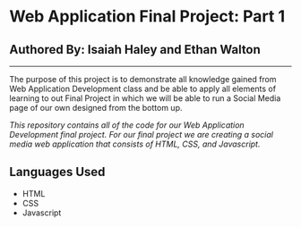 # Web Application Final Project: Part 1
## Authored By: Isaiah Haley and Ethan Walton
---

The purpose of this project is to demonstrate all knowledge gained from Web Application Development class 
and be able to apply all elements of learning to out Final Project in which we will be able to run a Social Media 
page of our own designed from the bottom up.

*This repository contains all of the code for our Web Application Development final project.
For our final project we are creating a social media web application that consists of HTML, CSS, and 
Javascript.*

Languages Used
---
* HTML
* CSS
* Javascript
